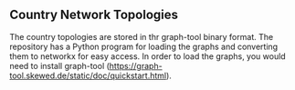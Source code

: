 ## Country Network Topologies
The country topologies are stored in thr graph-tool binary format. The repository has a Python program for loading the graphs and converting them to networkx for easy access.
In order to load the graphs, you would need to install graph-tool (https://graph-tool.skewed.de/static/doc/quickstart.html).
